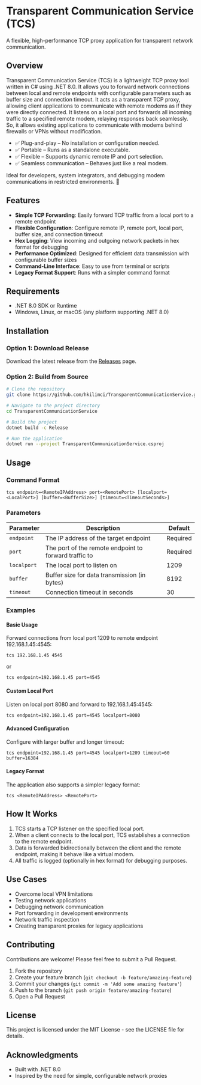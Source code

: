 # Transparent Communication Service (TCS)

A flexible, high-performance TCP proxy application for transparent network communication.

## Overview

Transparent Communication Service (TCS) is a lightweight TCP proxy tool written in C# using .NET 8.0. It allows you to forward network connections between local and remote endpoints with configurable parameters such as buffer size and connection timeout. It acts as a transparent TCP proxy, allowing client applications to communicate with remote modems as if they were directly connected. It listens on a local port and forwards all incoming traffic to a specified remote modem, relaying responses back seamlessly. So, it allows existing applications to communicate with modems behind firewalls or VPNs without modification.

- ✅ Plug-and-play – No installation or configuration needed.
- ✅ Portable – Runs as a standalone executable.
- ✅ Flexible – Supports dynamic remote IP and port selection.
- ✅ Seamless communication – Behaves just like a real modem.

Ideal for developers, system integrators, and debugging modem communications in restricted environments. 🚀

## Features

- **Simple TCP Forwarding**: Easily forward TCP traffic from a local port to a remote endpoint
- **Flexible Configuration**: Configure remote IP, remote port, local port, buffer size, and connection timeout
- **Hex Logging**: View incoming and outgoing network packets in hex format for debugging
- **Performance Optimized**: Designed for efficient data transmission with configurable buffer sizes
- **Command-Line Interface**: Easy to use from terminal or scripts
- **Legacy Format Support**: Runs with a simpler command format

## Requirements

- .NET 8.0 SDK or Runtime
- Windows, Linux, or macOS (any platform supporting .NET 8.0)

## Installation

### Option 1: Download Release

Download the latest release from the [Releases](https://github.com/hkilimci/TransparentCommunicationService/releases) page.

### Option 2: Build from Source

```bash
# Clone the repository
git clone https://github.com/hkilimci/TransparentCommunicationService.git

# Navigate to the project directory
cd TransparentCommunicationService

# Build the project
dotnet build -c Release

# Run the application
dotnet run --project TransparentCommunicationService.csproj
```

## Usage

### Command Format

```
tcs endpoint=<RemoteIPAddress> port=<RemotePort> [localport=<LocalPort>] [buffer=<BufferSize>] [timeout=<TimeoutSeconds>]
```

### Parameters

| Parameter | Description | Default |
|-----------|-------------|---------|
| `endpoint` | The IP address of the target endpoint | Required |
| `port` | The port of the remote endpoint to forward traffic to | Required |
| `localport` | The local port to listen on | 1209 |
| `buffer` | Buffer size for data transmission (in bytes) | 8192 |
| `timeout` | Connection timeout in seconds | 30 |

### Examples

#### Basic Usage

Forward connections from local port 1209 to remote endpoint 192.168.1.45:4545:

```
tcs 192.168.1.45 4545
```
or

```
tcs endpoint=192.168.1.45 port=4545
```

#### Custom Local Port

Listen on local port 8080 and forward to 192.168.1.45:4545:

```
tcs endpoint=192.168.1.45 port=4545 localport=8080
```

#### Advanced Configuration

Configure with larger buffer and longer timeout:

```
tcs endpoint=192.168.1.45 port=4545 localport=1209 timeout=60 buffer=16384
```

#### Legacy Format

The application also supports a simpler legacy format:

```
tcs <RemoteIPAddress> <RemotePort>
```

## How It Works

1. TCS starts a TCP listener on the specified local port.
2. When a client connects to the local port, TCS establishes a connection to the remote endpoint.
3. Data is forwarded bidirectionally between the client and the remote endpoint, making it behave like a virtual modem.
4. All traffic is logged (optionally in hex format) for debugging purposes.

## Use Cases

- Overcome local VPN limitations
- Testing network applications
- Debugging network communication
- Port forwarding in development environments
- Network traffic inspection
- Creating transparent proxies for legacy applications

## Contributing

Contributions are welcome! Please feel free to submit a Pull Request.

1. Fork the repository
2. Create your feature branch (`git checkout -b feature/amazing-feature`)
3. Commit your changes (`git commit -m 'Add some amazing feature'`)
4. Push to the branch (`git push origin feature/amazing-feature`)
5. Open a Pull Request

## License

This project is licensed under the MIT License - see the LICENSE file for details.

## Acknowledgments

- Built with .NET 8.0
- Inspired by the need for simple, configurable network proxies
